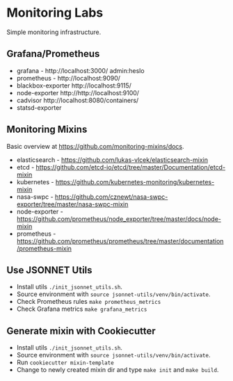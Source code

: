 
# Monitoring Labs

Simple monitoring infrastructure.

## Grafana/Prometheus

* grafana - http://localhost:3000/ admin:heslo
* prometheus - http://localhost:9090/
* blackbox-exporter http://localhost:9115/
* node-exporter http://http://localhost:9100/
* cadvisor http://localhost:8080/containers/
* statsd-exporter

## Monitoring Mixins

Basic overview at https://github.com/monitoring-mixins/docs.

* elasticsearch - https://github.com/lukas-vlcek/elasticsearch-mixin
* etcd - https://github.com/etcd-io/etcd/tree/master/Documentation/etcd-mixin
* kubernetes - https://github.com/kubernetes-monitoring/kubernetes-mixin
* nasa-swpc - https://github.com/cznewt/nasa-swpc-exporter/tree/master/nasa-swpc-mixin
* node-exporter - https://github.com/prometheus/node_exporter/tree/master/docs/node-mixin
* prometheus - https://github.com/prometheus/prometheus/tree/master/documentation/prometheus-mixin


## Use JSONNET Utils

* Install utils `./init_jsonnet_utils.sh`.
* Source environment with `source jsonnet-utils/venv/bin/activate`.
* Check Prometheus rules `make prometheus_metrics`
* Check Grafana metrics `make grafana_metrics`

## Generate mixin with Cookiecutter

* Install utils `./init_jsonnet_utils.sh`.
* Source environment with `source jsonnet-utils/venv/bin/activate`.
* Run `cookiecutter mixin-template`
* Change to newly created mixin dir and type `make init` and `make build`.
